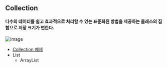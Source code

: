 ## Collection
#### 다수의 데이터를 쉽고 효과적으로 처리할 수 있는 표준화된 방법을 제공하는 클래스의 집합으로 저장 크기가 변한다.

![image](https://user-images.githubusercontent.com/11780795/152683625-bf4d6ea8-00e0-4bf0-bab8-ed9c317feadf.png)

* [Collection 예제](https://github.com/hyomee/JAVA_EDU/tree/main/Collection/src/com/hyomee/collection)
* List
  * ArrayList
